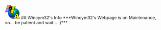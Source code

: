 <img src="WC-SecretLogo.png">
## Wincym32's Info
***Wincym32's Webpage is on Maintenance, so... be patient and wait... :)***
